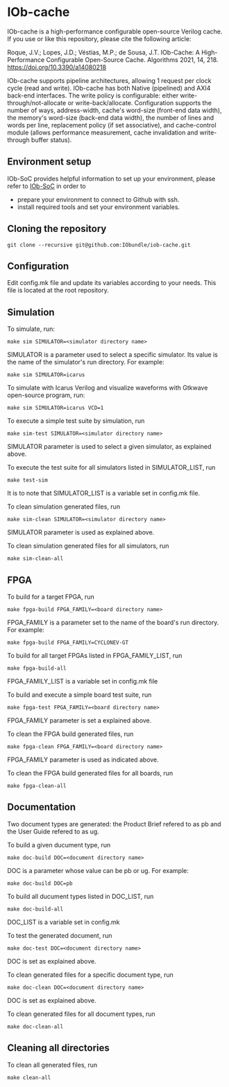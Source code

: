 # IOb-cache

IOb-cache is a high-performance configurable open-source Verilog cache. If you use or like this repository, please cite the following article:

Roque, J.V.; Lopes, J.D.; Véstias, M.P.; de Sousa, J.T. IOb-Cache: A High-Performance Configurable Open-Source Cache. Algorithms 2021, 14, 218. https://doi.org/10.3390/a14080218 

IOb-cache supports pipeline architectures, allowing 1 request per clock cycle (read and write). 
IOb-cache has both Native (pipelined) and AXI4 back-end interfaces.
The write policy is configurable: either write-through/not-allocate or write-back/allocate.
Configuration supports the number of ways, address-width, cache's word-size (front-end data width), the memory's word-size (back-end data width), the number of lines and words per line, replacement policy (if set associative), and cache-control module (allows performance measurement, cache invalidation and write-through buffer status).

## Environment setup
IOb-SoC provides helpful information to set up your environment, please refer to [IOb-SoC](https://github.com/IObundle/iob-soc) in order to
* prepare your environment to connect to Github with ssh.
* install required tools and set your environment variables.

## Cloning the repository
```
git clone --recursive git@github.com:IObundle/iob-cache.git
```

## Configuration
Edit config.mk file and update its variables according to your needs. This file is located at the root repository. 

## Simulation
To simulate, run:
```
make sim SIMULATOR=<simulator directory name>  
```
SIMULATOR is a parameter used to select a specific simulator. Its value is the name of the simulator's run directory.
For example:
```
make sim SIMULATOR=icarus
```
To simulate with Icarus Verilog and visualize waveforms with Gtkwave open-source program, run:
```
make sim SIMULATOR=icarus VCD=1 
```
To execute a simple test suite by simulation, run 
``` 
make sim-test SIMULATOR=<simulator directory name>
```
SIMULATOR parameter is used to select a given simulator, as explained above. 

To execute the test suite for all simulators listed in SIMULATOR\_LIST, run 
```
make test-sim
```
It is to note that SIMULATOR\_LIST is a variable set in config.mk file. 

To clean simulation generated files, run
```
make sim-clean SIMULATOR=<simulator directory name>
```
SIMULATOR parameter is used as explained above. 

To clean simulation generated files for all simulators, run
```
make sim-clean-all
```

## FPGA

To build for a target FPGA, run
```
make fpga-build FPGA_FAMILY=<board directory name>
```
FPGA_FAMILY is a parameter set to the name of the board's run directory.
For example:
```
make fpga-build FPGA_FAMILY=CYCLONEV-GT
```
To build for all target FPGAs listed in FPGA\_FAMILY\_LIST, run
```
make fpga-build-all
```
FPGA\_FAMILY\_LIST is a variable set in config.mk file

To build and execute a simple board test suite, run
```
make fpga-test FPGA_FAMILY=<board directory name>
```
FPGA_FAMILY parameter is set a explained above.

To clean the FPGA build generated files, run
```
make fpga-clean FPGA_FAMILY=<board directory name>
```
FPGA_FAMILY parameter is used as indicated above.

To clean the FPGA build generated files for all boards, run
```
make fpga-clean-all
```

## Documentation
Two document types are generated: the Product Brief refered to as pb and the User Guide refered to as ug. 

To build a given ducument type, run
```
make doc-build DOC=<document directory name>
```
DOC is a parameter whose value can be pb or ug.
For example:
```
make doc-build DOC=pb
```
To build all ducument types listed in DOC\_LIST, run
```
make doc-build-all
```
DOC\_LIST is a variable set in config.mk

To test the generated document, run
```
make doc-test DOC=<document directory name>
```
DOC is set as explained above.

To clean generated files for a specific document type, run
```
make doc-clean DOC=<document directory name>
```
DOC is set as explained above.

To clean generated files for all document types, run
```
make doc-clean-all
```

## Cleaning all directories
To clean all generated files, run
```
make clean-all
```
